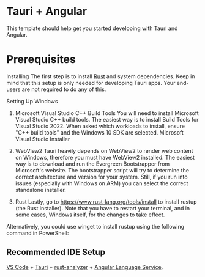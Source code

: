 # Tauri + Angular

This template should help get you started developing with Tauri and Angular.


# Prerequisites
Installing
The first step is to install [Rust](https://www.rust-lang.org/) and system dependencies. Keep in mind that this setup is only needed for developing Tauri apps. Your end-users are not required to do any of this.

Setting Up Windows
1. Microsoft Visual Studio C++ Build Tools
You will need to install Microsoft Visual Studio C++ build tools. The easiest way is to install Build Tools for Visual Studio 2022. When asked which workloads to install, ensure "C++ build tools" and the Windows 10 SDK are selected.
Microsoft Visual Studio Installer

2. WebView2
Tauri heavily depends on WebView2 to render web content on Windows, therefore you must have WebView2 installed. The easiest way is to download and run the Evergreen Bootstrapper from Microsoft's website.
The bootstrapper script will try to determine the correct architecture and version for your system. Still, if you run into issues (especially with Windows on ARM) you can select the correct standalone installer.

3. Rust
Lastly, go to https://www.rust-lang.org/tools/install to install rustup (the Rust installer). Note that you have to restart your terminal, and in some cases, Windows itself, for the changes to take effect.

Alternatively, you could use winget to install rustup using the following command in PowerShell:



## Recommended IDE Setup

[VS Code](https://code.visualstudio.com/) + [Tauri](https://marketplace.visualstudio.com/items?itemName=tauri-apps.tauri-vscode) + [rust-analyzer](https://marketplace.visualstudio.com/items?itemName=rust-lang.rust-analyzer) + [Angular Language Service](https://marketplace.visualstudio.com/items?itemName=Angular.ng-template).
